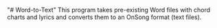 "# Word-to-Text" 
This program takes pre-existing Word files with chord charts and lyrics and converts them to an OnSong format (text files). 